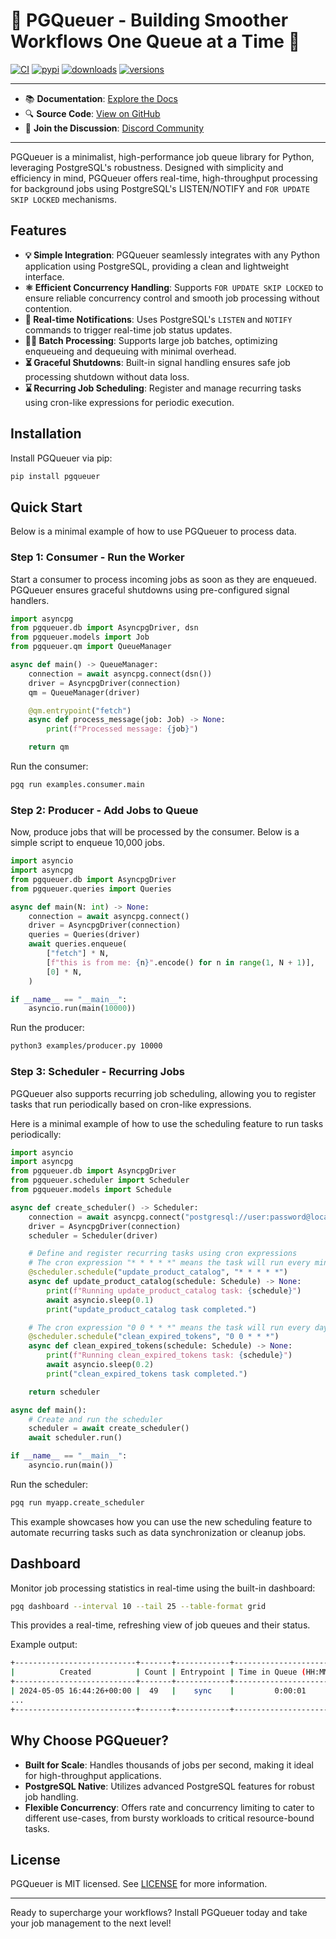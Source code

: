 # 🚀 PGQueuer - Building Smoother Workflows One Queue at a Time 🚀

[![CI](https://github.com/janbjorge/pgqueuer/actions/workflows/ci.yml/badge.svg)](https://github.com/janbjorge/pgqueuer/actions/workflows/ci.yml?query=branch%3Amain) [![pypi](https://img.shields.io/pypi/v/pgqueuer.svg)](https://pypi.python.org/pypi/pgqueuer) [![downloads](https://static.pepy.tech/badge/pgqueuer/month)](https://pepy.tech/project/pgqueuer) [![versions](https://img.shields.io/pypi/pyversions/pgqueuer.svg)](https://github.com/janbjorge/pgqueuer)

---

- 📚 **Documentation**: [Explore the Docs](https://pgqueuer.readthedocs.io/en/latest/)
- 🔍 **Source Code**: [View on GitHub](https://github.com/janbjorge/pgqueuer/)
- 💬 **Join the Discussion**: [Discord Community](https://discord.gg/C7YMBzcRMQ)

---

PGQueuer is a minimalist, high-performance job queue library for Python, leveraging PostgreSQL's robustness. Designed with simplicity and efficiency in mind, PGQueuer offers real-time, high-throughput processing for background jobs using PostgreSQL's LISTEN/NOTIFY and `FOR UPDATE SKIP LOCKED` mechanisms.

## Features

- **💡 Simple Integration**: PGQueuer seamlessly integrates with any Python application using PostgreSQL, providing a clean and lightweight interface.
- **⚛️ Efficient Concurrency Handling**: Supports `FOR UPDATE SKIP LOCKED` to ensure reliable concurrency control and smooth job processing without contention.
- **🚧 Real-time Notifications**: Uses PostgreSQL's `LISTEN` and `NOTIFY` commands to trigger real-time job status updates.
- **👨‍🎓 Batch Processing**: Supports large job batches, optimizing enqueueing and dequeuing with minimal overhead.
- **⏳ Graceful Shutdowns**: Built-in signal handling ensures safe job processing shutdown without data loss.
- **⌛ Recurring Job Scheduling**: Register and manage recurring tasks using cron-like expressions for periodic execution.

## Installation

Install PGQueuer via pip:

```bash
pip install pgqueuer
```

## Quick Start

Below is a minimal example of how to use PGQueuer to process data.

### Step 1: Consumer - Run the Worker

Start a consumer to process incoming jobs as soon as they are enqueued. PGQueuer ensures graceful shutdowns using pre-configured signal handlers.

```python
import asyncpg
from pgqueuer.db import AsyncpgDriver, dsn
from pgqueuer.models import Job
from pgqueuer.qm import QueueManager

async def main() -> QueueManager:
    connection = await asyncpg.connect(dsn())
    driver = AsyncpgDriver(connection)
    qm = QueueManager(driver)

    @qm.entrypoint("fetch")
    async def process_message(job: Job) -> None:
        print(f"Processed message: {job}")

    return qm
```
Run the consumer:
```bash
pgq run examples.consumer.main
```

### Step 2: Producer - Add Jobs to Queue

Now, produce jobs that will be processed by the consumer. Below is a simple script to enqueue 10,000 jobs.

```python
import asyncio
import asyncpg
from pgqueuer.db import AsyncpgDriver
from pgqueuer.queries import Queries

async def main(N: int) -> None:
    connection = await asyncpg.connect()
    driver = AsyncpgDriver(connection)
    queries = Queries(driver)
    await queries.enqueue(
        ["fetch"] * N,
        [f"this is from me: {n}".encode() for n in range(1, N + 1)],
        [0] * N,
    )

if __name__ == "__main__":
    asyncio.run(main(10000))
```
Run the producer:
```bash
python3 examples/producer.py 10000
```

### Step 3: Scheduler - Recurring Jobs

PGQueuer also supports recurring job scheduling, allowing you to register tasks that run periodically based on cron-like expressions.

Here is a minimal example of how to use the scheduling feature to run tasks periodically:

```python
import asyncio
import asyncpg
from pgqueuer.db import AsyncpgDriver
from pgqueuer.scheduler import Scheduler
from pgqueuer.models import Schedule

async def create_scheduler() -> Scheduler:
    connection = await asyncpg.connect("postgresql://user:password@localhost:5432/yourdatabase")
    driver = AsyncpgDriver(connection)
    scheduler = Scheduler(driver)

    # Define and register recurring tasks using cron expressions
    # The cron expression "* * * * *" means the task will run every minute
    @scheduler.schedule("update_product_catalog", "* * * * *")
    async def update_product_catalog(schedule: Schedule) -> None:
        print(f"Running update_product_catalog task: {schedule}")
        await asyncio.sleep(0.1)
        print("update_product_catalog task completed.")

    # The cron expression "0 0 * * *" means the task will run every day at midnight
    @scheduler.schedule("clean_expired_tokens", "0 0 * * *")
    async def clean_expired_tokens(schedule: Schedule) -> None:
        print(f"Running clean_expired_tokens task: {schedule}")
        await asyncio.sleep(0.2)
        print("clean_expired_tokens task completed.")

    return scheduler

async def main():
    # Create and run the scheduler
    scheduler = await create_scheduler()
    await scheduler.run()

if __name__ == "__main__":
    asyncio.run(main())
```
Run the scheduler:
```bash
pgq run myapp.create_scheduler
```

This example showcases how you can use the new scheduling feature to automate recurring tasks such as data synchronization or cleanup jobs.

## Dashboard

Monitor job processing statistics in real-time using the built-in dashboard:

```bash
pgq dashboard --interval 10 --tail 25 --table-format grid
```
This provides a real-time, refreshing view of job queues and their status.

Example output:

```bash
+---------------------------+-------+------------+--------------------------+------------+----------+
|          Created          | Count | Entrypoint | Time in Queue (HH:MM:SS) |   Status   | Priority |
+---------------------------+-------+------------+--------------------------+------------+----------+
| 2024-05-05 16:44:26+00:00 |  49   |    sync    |         0:00:01          | successful |    0     |
...
+---------------------------+-------+------------+--------------------------+------------+----------+
```

## Why Choose PGQueuer?

- **Built for Scale**: Handles thousands of jobs per second, making it ideal for high-throughput applications.
- **PostgreSQL Native**: Utilizes advanced PostgreSQL features for robust job handling.
- **Flexible Concurrency**: Offers rate and concurrency limiting to cater to different use-cases, from bursty workloads to critical resource-bound tasks.

## License

PGQueuer is MIT licensed. See [LICENSE](LICENSE) for more information.

---
Ready to supercharge your workflows? Install PGQueuer today and take your job management to the next level!

